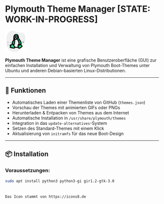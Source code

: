 # Plymouth Theme Manager [STATE: WORK-IN-PROGRESS]

![Screenshot](assets/icon.png)

**Plymouth Theme Manager** ist eine grafische Benutzeroberfläche (GUI) zur einfachen Installation und Verwaltung von Plymouth Boot-Themes unter Ubuntu und anderen Debian-basierten Linux-Distributionen.

---

## 🚀 Funktionen

- Automatisches Laden einer Themenliste von GitHub (`themes.json`)
- Vorschau der Themes mit animierten GIFs oder PNGs
- Herunterladen & Entpacken von Themes aus dem Internet
- Automatische Installation in `/usr/share/plymouth/themes`
- Integration in das `update-alternatives`-System
- Setzen des Standard-Themes mit einem Klick
- Aktualisierung von `initramfs` für das neue Boot-Design

---

## 📦 Installation

### Voraussetzungen:

```bash
sudo apt install python3 python3-gi gir1.2-gtk-3.0


Das Icon stammt von https://icons8.de
